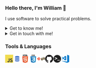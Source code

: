 ### Hello there, I'm William 👋

I use software to solve practical problems.

<details>
  <summary>Get to know me!</summary>
  <br>
  
  - Software Engineering student at WeThinkCode_

  - Cyber Security Enthusiast.

  - Books & Topics:  Finance.
                     Personal Growth.
                     Social Change.
                     Autobiographies.

  - Food. Football. Live Music.

  
</details>
<details>
  <summary>Get in touch with me!</summary>
  <br>

<p>
    <a href="https://twitter.com/lliamrc" alt="Twitter"><img src="https://github.com/imdhruv99/imdhruv99/blob/master/readme/twitter.png"></a>
    <a href="https://www.linkedin.com/in/lw-mabitsela" alt="Linkedin"><img src="https://github.com/imdhruv99/imdhruv99/blob/master/readme/linkedin.png"></a>
    <a href="https://instagram.com/lliamrc?igshid=xka6kz4qllmp" alt="Instagram"><img src="https://github.com/imdhruv99/imdhruv99/blob/master/readme/insta.png"></a>
</p>  
</details>

### Tools & Languages 
<img align="left" alt="JavaScript" width="26px" src="https://raw.githubusercontent.com/github/explore/80688e429a7d4ef2fca1e82350fe8e3517d3494d/topics/javascript/javascript.png" />
<img align="left" alt="SQL" width="26px" src="https://raw.githubusercontent.com/github/explore/80688e429a7d4ef2fca1e82350fe8e3517d3494d/topics/sql/sql.png" />
<img align="left" alt="HTML5" width="26px" src="https://raw.githubusercontent.com/github/explore/80688e429a7d4ef2fca1e82350fe8e3517d3494d/topics/html/html.png" />
<img align="left" alt="CSS3" width="26px" src="https://raw.githubusercontent.com/github/explore/80688e429a7d4ef2fca1e82350fe8e3517d3494d/topics/css/css.png" />
<img align="left" alt="Git" width="26px" src="https://raw.githubusercontent.com/github/explore/80688e429a7d4ef2fca1e82350fe8e3517d3494d/topics/git/git.png" />
<img align="left" alt="GitHub" width="26px" src="https://raw.githubusercontent.com/github/explore/78df643247d429f6cc873026c0622819ad797942/topics/github/github.png" />
<img align="left" alt="Terminal" width="26px" src="https://raw.githubusercontent.com/github/explore/80688e429a7d4ef2fca1e82350fe8e3517d3494d/topics/terminal/terminal.png" />
<img align="left" alt="Visual Studio Code" width="26px" src="https://raw.githubusercontent.com/github/explore/80688e429a7d4ef2fca1e82350fe8e3517d3494d/topics/visual-studio-code/visual-studio-code.png" />
